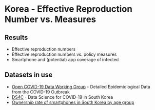 # Korea - Effective Reproduction Number vs. Measures

## Results

- Effective reproduction numbers
- Effective reproduction numbers vs. policy measures
- Smartphone and (potential) app coverage of infected

## Datasets in use

- [Open COVID-19 Data Working Group](https://github.com/beoutbreakprepared/nCoV2019) - Detailed Epidemiological Data from the COVID-19 Outbreak
- [DS4C](https://www.kaggle.com/kimjihoo/coronavirusdataset) - Data Science for COVID-19 in South Korea
- [Ownership rate of smartphones in South Korea by age group](https://www.statista.com/statistics/897195/south-korea-smartphone-ownership-by-age-group/)